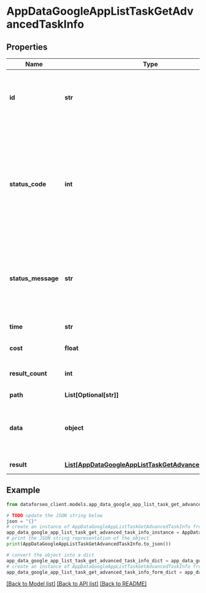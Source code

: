 # AppDataGoogleAppListTaskGetAdvancedTaskInfo


## Properties

Name | Type | Description | Notes
------------ | ------------- | ------------- | -------------
**id** | **str** | task identifier unique task identifier in our system in the UUID format | [optional] 
**status_code** | **int** | status code of the task generated by DataForSEO, can be within the following range: 10000-60000 you can find the full list of the response codes here | [optional] 
**status_message** | **str** | informational message of the task you can find the full list of general informational messages here | [optional] 
**time** | **str** | execution time, seconds | [optional] 
**cost** | **float** | total tasks cost, USD | [optional] 
**result_count** | **int** | number of elements in the result array | [optional] 
**path** | **List[Optional[str]]** | URL path | [optional] 
**data** | **object** | contains the same parameters that you specified in the POST request | [optional] 
**result** | [**List[AppDataGoogleAppListTaskGetAdvancedResultInfo]**](AppDataGoogleAppListTaskGetAdvancedResultInfo.md) | array of results | [optional] 

## Example

```python
from dataforseo_client.models.app_data_google_app_list_task_get_advanced_task_info import AppDataGoogleAppListTaskGetAdvancedTaskInfo

# TODO update the JSON string below
json = "{}"
# create an instance of AppDataGoogleAppListTaskGetAdvancedTaskInfo from a JSON string
app_data_google_app_list_task_get_advanced_task_info_instance = AppDataGoogleAppListTaskGetAdvancedTaskInfo.from_json(json)
# print the JSON string representation of the object
print(AppDataGoogleAppListTaskGetAdvancedTaskInfo.to_json())

# convert the object into a dict
app_data_google_app_list_task_get_advanced_task_info_dict = app_data_google_app_list_task_get_advanced_task_info_instance.to_dict()
# create an instance of AppDataGoogleAppListTaskGetAdvancedTaskInfo from a dict
app_data_google_app_list_task_get_advanced_task_info_form_dict = app_data_google_app_list_task_get_advanced_task_info.from_dict(app_data_google_app_list_task_get_advanced_task_info_dict)
```
[[Back to Model list]](../README.md#documentation-for-models) [[Back to API list]](../README.md#documentation-for-api-endpoints) [[Back to README]](../README.md)


